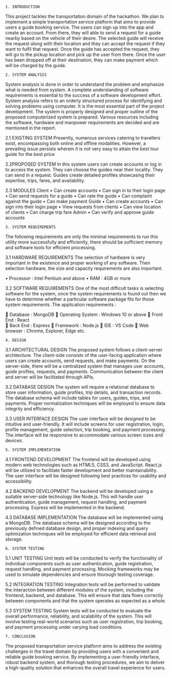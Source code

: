     1. INTRODUCTION

This project tackles the transportation domain of the hackathon. We plan to implement a simple transportation service platform that aims to provide users a guide booking service. The users can sign up into the app and create an account. From there, they will able to send a request for a guide nearby based on the vehicle of their desire. The selected guide will receive the request along with their location and they can accept the request if they want to fulfil that request. Once the guide has accepted the request, they will go to the pickup location and pick up the user from there. Once the user has been dropped off at their destination, they can make payment which will be charged by the guide.

    2. SYSTEM ANALYSIS

System analysis is done in order to understand the problem and emphasize what is needed from system. A complete understanding of software requirements is essential to the success of a software development effort. System analysis refers to an orderly structured process for identifying and solving problems using computer. It is the most essential part of the project development. The system is properly designed and proper outline of the proposed computerized system is prepared. Various resources including the software, hardware and manpower requirements are decided and are mentioned in the report.

2.1 EXISTING SYSTEM
Presently, numerous services catering to travellers exist, encompassing both online and offline modalities. However, a prevailing issue persists wherein it is not very easy to attain the best tour guide for the best price

2.2PROPOSED SYSTEM
In this system users can create accounts or log in to access the system. They can choose the guides near their locality. They can send in a request. Guides create detailed profiles showcasing their expertise, trips, fares, and availability. 

2.3 MODULES
Client
    • Can create accounts
    • Can sign in to their login page
    • Can send requests for a guide
    • Can rate the guide
    • Can complaint against the guide
    • Can make payment
Guide
    • Can create accounts
    • Can sign into their login page
    • View requests from clients
    • Can view location of clients
    • Can charge trip fare
Admin
    • Can verify and approve guide accounts


    3. SYSTEM REQUIREMENTS
The following requirements are only the minimal requirements to run this utility more successfully and efficiently, there should be sufficient memory and software tools for efficient processing.

3.1 HARDWARE REQUIREMENTS
The selection of hardware is very important in the existence and proper working of any software. Then selection hardware, the size and capacity requirements are also important. 

• Processor		:	 Intel Pentium and above 
• RAM			:	 4GB or more 

3.2 SOFTWARE REQUIREMENTS
One of the most difficult tasks is selecting software for the system, once the system requirements is found out then we have to determine whether a particular software package fits for those system requirements. 
The application requirements :

 Database 		:	 MongoDB
 Operating System 	: 	 Windows 10 or above 
 Front End		:	React  
 Back End 		:	 Express
 Framework 		: 	 Node.js
 IDE 			: 	 VS Code 
 Web browser 		: 	 Chrome, Explorer, Edge etc.



    4. DESIGN

3.1 ARCHITECTURAL DESIGN 
The proposed system follows a client-server architecture. The client-side consists of the user-facing application where users can create accounts, send requests, and make payments. On the server-side, there will be a centralized system that manages user accounts, guide profiles, requests, and payments. Communication between the client and server will be facilitated through APIs.

3.2 DATABASE DESIGN 
The system will require a relational database to store user information, guide profiles, trip details, and transaction records. The database schema will include tables for users, guides, trips, and payments. Proper normalization techniques will be employed to ensure data integrity and efficiency.

3.3 USER INTERFACE DESIGN 
The user interface will be designed to be intuitive and user-friendly. It will include screens for user registration, login, profile management, guide selection, trip booking, and payment processing. The interface will be responsive to accommodate various screen sizes and devices.


    5. SYSTEM IMPLEMENTATION


4.1 FRONTEND DEVELOPMENT 
The frontend will be developed using modern web technologies such as HTML5, CSS3, and JavaScript. React.js will be utilized to facilitate faster development and better maintainability. The user interface will be designed following best practices for usability and accessibility.

4.2 BACKEND DEVELOPMENT 
The backend will be developed using a suitable server-side technology like Node.js. This will handle user authentication, guide management, request handling, and payment processing. Express will be implemented in the backend.

4.3 DATABASE IMPLEMENTATION 
The database will be implemented using a MongoDB. The database schema will be designed according to the previously defined database design, and proper indexing and query optimization techniques will be employed for efficient data retrieval and storage.



    6. SYSTEM TESTING

5.1 UNIT TESTING 
Unit tests will be conducted to verify the functionality of individual components such as user authentication, guide registration, request handling, and payment processing. Mocking frameworks may be used to simulate dependencies and ensure thorough testing coverage.

5.2 INTEGRATION TESTING 
Integration tests will be performed to validate the interaction between different modules of the system, including the frontend, backend, and database. This will ensure that data flows correctly between components and that the system operates as expected as a whole.

5.3 SYSTEM TESTING 
System tests will be conducted to evaluate the overall performance, reliability, and scalability of the system. This will involve testing real-world scenarios such as user registration, trip booking, and payment processing under varying load conditions.


    7. CONCLUSION

The proposed transportation service platform aims to address the existing challenges in the travel domain by providing users with a convenient and reliable guide booking service. By implementing a user-friendly interface, robust backend system, and thorough testing procedures, we aim to deliver a high-quality solution that enhances the overall travel experience for users.

